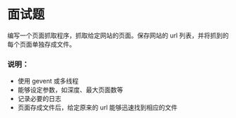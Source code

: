 # 面试题

编写一个页面抓取程序，抓取给定网站的页面。保存网站的 url 列表，并将抓到的每个页面单独存成文件。

### 说明：

* 使用 gevent 或多线程
* 能够设定参数，如深度、最大页面数等
* 记录必要的日志
* 页面存成文件后，给定原来的 url 能够迅速找到相应的文件
